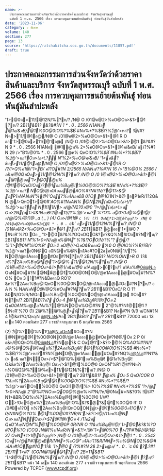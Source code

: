 ```yaml
---
name: >-
  ประกาศคณะกรรมการส่วนจังหวัดว่าด้วยราคาสินค้าและบริการ จังหวัดสุพรรณบุรี
  ฉบับที่ 1 พ.ศ. 2566 เรื่อง การควบคุมการขนย้ายต้นพันธุ์ ท่อนพันธุ์มันสำปะหลัง
date: '2023-11-06'
category: ง พิเศษ
volume: 140
section: 277
page: 13
source: 'https://ratchakitcha.soc.go.th/documents/11857.pdf'
draft: true
---
```


# ประกาศคณะกรรมการส่วนจังหวัดว่าด้วยราคาสินค้าและบริการ จังหวัดสุพรรณบุรี ฉบับที่ 1 พ.ศ. 2566 เรื่อง การควบคุมการขนย้ายต้นพันธุ์ ท่อนพันธุ์มันสำปะหลัง

'1>@0ค>11/@12N/%?ห/? /N@ O /01@ค@2>%คO@Oล>&1>@1 ?ห/? 2B*11&B1? &?&#?N 1 * . 0 . 2566 N1ANอ @1ค/&คB/@1%0O@0!O%*?%$B์ #Nอ%*?%$B์/?%2ํ@'>หล? !@/#?Nค>11/@1ล@/N@ O /01@ค@2>%คO@Oล>&1>@1 R O ออ'1>@0ค>11/@1ล@ /N@ O /01@ค@2>%คO@Oล>&1>@1 &?&#?N 9 * . 0 . 2566 N1ANอ @1ํ@ห% 2>%คO@Oล>&1>@1ค/&คB/ ล/?%#?N 29 />"B%@0% * . 0 . 2566 ํ@ห% QหO!O%*?%$B์ #Nอ%*?%$B์/?%2ํ@'>หล?Oล>(ล>!.?์ N'็%2>%คO@ค/&คB/ '1>อ&?&ค>11/@1ล@/N@ O /01@ค@2>%คO@Oล>&1>@1R O /?/!>Q%ค1@/'1>B/ ค1?O#?N 2/2565 N/ANอ/?%#?N 16 />"B%@0% 2566 /อ&ห/@0QหOค>11/@12N/%?ห/? /N@ O /0 1@ค@2>%คO@Oล>&1>@1 *>@1@ออ'1>@0ํ@ห% /@!1@1QหO!Oอ/?@1ออ%Bญ@!%0O@0!O%*?%$B์ #Nอ%*?%$B์/?%2ํ@'>หล? NO@/@ห1Aอออ@*AO%#?N#?N/?@11>&@ อP1คN*ANอN'็%@1'Oอ?%ห1Aอห0B 0?O @1O*1N1>&@ อP1คR/1?2Q& N @/>QหO1>@0R'*AO%#?NอAN% @N2N(ลQหO(ล(ล>!/?%2ํ@'>หล?อ N1!11N> ค/@/N2?0ห@0 '1>/@(ล(ล>!ล ล Oล>2N(ล1>#&!NออB!2@ห11//?%2ํ@'>หล? %?O% อ@0?0อํ@%@!@/ค/@/Q%/@!1@ _a ( _ ) (4) Oล>/@!1@ `c (4) (7) OหN*1>1@&?ญญ?!> /N@ O /01@ค@2>%คO@Oล>&1>@1 * . 0 . `cb` ค>11/@12N/%?ห/? /N@ O /01@ค@2>%คO@Oล>&1>@1 ?ห/? 2B*11&B1? @ออ'1>@0 ? !NอR'%?O Oอ _ '1>@0&?&%?OQหOQO&?ค?&Q%N!#Oอ#?N?ห/? 2B*11&B1? N'็%1>0>N/ล@ห%@N'ี %?&!?OO!N/?%"? @/?%'1>@0N'็%!O%R' Oอ 2 หO@//>QหO&BคคลQ %0 O @0!O%*?%$B์/?%2ํ@'>หล? ห1Aอ#Nอ%*?%$B์/?%2ํ@'>หล?อ0N@Q อ0N@ห%@Nห1Aอ#?O2ออ0N@1//?% NO@/@ห1Aอออ@#Oอ#?N?ห/? 2B*11&B1? N/O%O!N>R O 1?& ห%?2Aออ%Bญ@!@'1>$@%11/@12N/%?ห/? /N@ O /01@ค@2>%คO@Oล>&1>@1 ห1Aอ(CO@N'1>$@% 11/@12N/%?ห/? /N@ O /01@ค@2>%คO@Oล>&1>@1/อ&ห/@0 ห1Aอ*@>0์?ห/? ห1Aอ%@0อํ@N.อ OหN#Oอ#?N @N#ํ@@1%0O@0NO@/@ห1Aอออ@#Oอ#?N%?O% Oอ 3 1?#?N&BคคลQ RO1?&ห%?2Aออ%Bญ@!QหO%0O@0NO@/@ห1Aอออ@#Oอ#?N?ห/? อ A N % N*ANอNO@/@Q%#Oอ#?N?ห/? 2B*11&B1?OลO/ R O 1?&0N/O%R/N!Oอออ%Bญ@!%0O@0NO@/@ห1Aอออ@ #Oอ#?N?ห/? 2B*11&B1?อ? Oอ 4 @1ออ%Bญ@!!@/Oอ 2 QหO0AN%คํ@อ!Nอ*%?@%NO@ห%O@#?N  2"@%#?N1@@1 ? !NอR'%?O (1) 2ํ@%?@%*@>0์?ห/? 2B*11&B1? Nล#?N 9/9 ห/CN#?N 4 !ํ@&ล1?O/QหญN อํ@N.อN/Aอ 2B*11&B1? ?ห/? 2B*11&B1? 72000 หน้า 13 เลม 140 ตอนพิเศษ 277 ง ราชกิจจานุเบกษา 6 พฤศจิกายน 2566

(2) 2ํ@%?@%N1!1อํ@N.อOหN#Oอ#?N @N#ํ@@1%0O@0NO@/@ห1Aอออ@#Oอ#?N!@/Oอ 2 P 0/อ&ห/@0QหO%@0อํ@N.อ#?Nํ@?& C Oล@1'>&?!>@%Q%*AO%#?N/?อํ@%@Q%@1ออห%?2Aออ%Bญ@! @1%0O@0!O%*?%$B์ #Nอ%*?%$B์/?%2ํ@'>หล?#?N%ํ@NO@/@ห1Aอออ@#Oอ#?NQ%อํ@N.อ#?N1?&(> อ& หล?N์Oล>/>$?@1Q%@1ออ%Bญ@! @1อ%Bญ@! O&&ห%?2Aออ%Bญ@! Oล>/>$?@1%0O@0 QหON'็%R'!@/#?Nห?/ห%O@2ํ@%?@%ค>11/@12N/%?ห/? /N@ O /01@ค@2>%คO@Oล>&1>@1?ห/? 2B*11&B1? ํ@ห% Oอ 5 QหO(COR O 1?&ห%?2Aออ%Bญ@!@1%0O@0!O%*?%$B์ #Nอ%*?%$B์/?%2ํ@'>หล?!Oอ%0O@0 QหO!1!@/%> !O%*?%$B์ #Nอ%*?%$B์ '1>/@ 1>0>N/ล@ 2"@%#?NOล>QO0@%*@ห%>#?N/?ห/@0Nล#>N&?0% !@/#?N1>&BR/OQ%ห%?2Aออ%Bญ@!@1%0O@0 1//#?O>!Oอ%ํ@ห%?2Aออ%Bญ@!!O%&?&ํ@?&@1%0O@0 R' O /0#Bค1?O ห%?2Aออ%Bญ@!QหOQON*@>@1%0O@0ค1?ON ? 0/N#N@%?O% @1%0O@0#?NR/N'>&?!>!@//11คห%@N Oล>หล?N์Oล>/>$?@1!@/Oอ 4 /11ค2อ QหO"Aอ/N@N'็%@1%0O@0P 0R/NR O 1?&อ%Bญ@!!@/'1>@0&?&%?O #?O%?O (COQ )N@)ื%ห1AอR/N'>&?!>!@/'1>@0%?O >/?P#1!@//@!1@ 37 OหN*1>1@&?ญญ?!> /N@ O /01@ค@2>%คO@Oล>&1>@1 * . 0 . 2542 !Oอ1>/@P#1ํ@คBR/NN>%หO@'ี ห1Aอ'1?&R/NN>%ห%@NO2%&@# ห1Aอ#?Oํ@#?O'1?& '1>@0  /?%#?N 28 2>ห@ค/ * . 0 . `c 66 ?.?#1 2B/11'1>#?' (CO/N@1@@1?ห/? 2B*11&B1? '1>$@%11/@12N/%?ห/? /N@ O /01@ค@2>%คO@Oล>&1>@1 ?ห/? 2B*11&B1? หน้า 14 เลม 140 ตอนพิเศษ 277 ง ราชกิจจานุเบกษา 6 พฤศจิกายน 2566 Powered by TCPDF (www.tcpdf.org)
